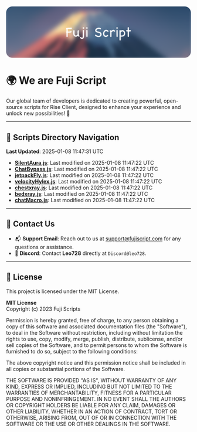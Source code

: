 ![Banner](.github/b.webp)

# 🌍 **We are Fuji Script**

Our global team of developers is dedicated to creating powerful, open-source scripts for Rise Client, designed to enhance your experience and unlock new possibilities! 🌟

---
<!-- SCRIPTS_NAVIGATION_START -->
## 📂 **Scripts Directory Navigation**

**Last Updated**: 2025-01-08 11:47:31 UTC

- **[SilentAura.js](scripts/SilentAura.js)**: Last modified on 2025-01-08 11:47:22 UTC
- **[ChatBypass.js](scripts/ChatBypass.js)**: Last modified on 2025-01-08 11:47:22 UTC
- **[jetpackFly.js](scripts/jetpackFly.js)**: Last modified on 2025-01-08 11:47:22 UTC
- **[velocityHylex.js](scripts/velocityHylex.js)**: Last modified on 2025-01-08 11:47:22 UTC
- **[chestxray.js](scripts/chestxray.js)**: Last modified on 2025-01-08 11:47:22 UTC
- **[bedxray.js](scripts/bedxray.js)**: Last modified on 2025-01-08 11:47:22 UTC
- **[chatMacro.js](scripts/chatMacro.js)**: Last modified on 2025-01-08 11:47:22 UTC

<!-- SCRIPTS_NAVIGATION_END -->

---

## 💬 **Contact Us**  
- 📬 **Support Email**: Reach out to us at [support@fujiscript.com](mailto:support@fujiscript.com) for any questions or assistance.  
- 💬 **Discord**: Contact **Leo728** directly at `Discord@leo728`.

---

## 📜 **License**

This project is licensed under the MIT License.  

**MIT License**  
Copyright (c) 2023 Fuji Scripts  

Permission is hereby granted, free of charge, to any person obtaining a copy of this software and associated documentation files (the "Software"), to deal in the Software without restriction, including without limitation the rights to use, copy, modify, merge, publish, distribute, sublicense, and/or sell copies of the Software, and to permit persons to whom the Software is furnished to do so, subject to the following conditions:  

The above copyright notice and this permission notice shall be included in all copies or substantial portions of the Software.  

THE SOFTWARE IS PROVIDED "AS IS", WITHOUT WARRANTY OF ANY KIND, EXPRESS OR IMPLIED, INCLUDING BUT NOT LIMITED TO THE WARRANTIES OF MERCHANTABILITY, FITNESS FOR A PARTICULAR PURPOSE AND NONINFRINGEMENT. IN NO EVENT SHALL THE AUTHORS OR COPYRIGHT HOLDERS BE LIABLE FOR ANY CLAIM, DAMAGES OR OTHER LIABILITY, WHETHER IN AN ACTION OF CONTRACT, TORT OR OTHERWISE, ARISING FROM, OUT OF OR IN CONNECTION WITH THE SOFTWARE OR THE USE OR OTHER DEALINGS IN THE SOFTWARE.  
